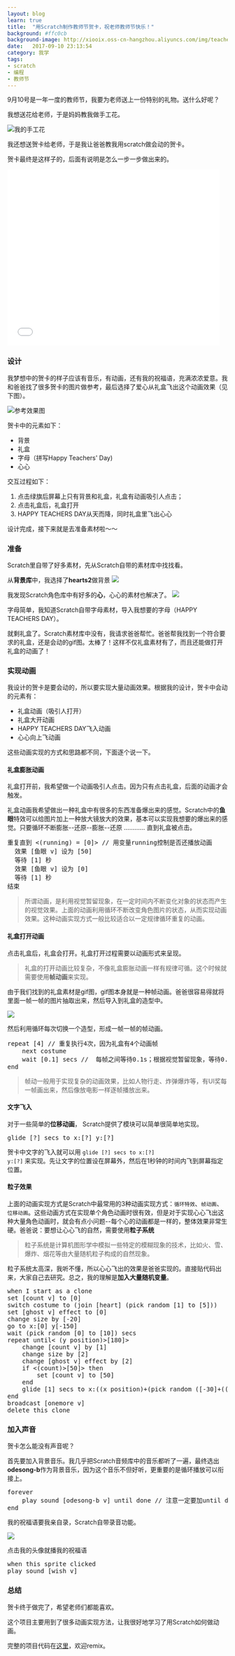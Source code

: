 ```yaml
---
layout: blog
learn: true
title:  "用Scratch制作教师节贺卡，祝老师教师节快乐！"
background: #ffc0cb
background-image: http://xiooix.oss-cn-hangzhou.aliyuncs.com/img/teachersday.png
date:   2017-09-10 23:13:54
category: 我学
tags:
- scratch
- 编程
- 教师节 
---
```


9月10号是一年一度的教师节，我要为老师送上一份特别的礼物。送什么好呢？

我想送花给老师，于是妈妈教我做手工花。

![我的手工花](http://xiooix.oss-cn-hangzhou.aliyuncs.com/img/learn_20170910_pic1.jpg)

我还想送贺卡给老师，于是我让爸爸教我用scratch做会动的贺卡。

贺卡最终是这样子的，后面有说明是怎么一步一步做出来的。

<iframe allowtransparency="true" width="485" height="402" src="//scratch.mit.edu/projects/embed/173822977/?autostart=false" frameborder="0" allowfullscreen></iframe>

### 设计

我梦想中的贺卡的样子应该有音乐，有动画，还有我的祝福语，充满浓浓爱意。我和爸爸找了很多贺卡的图片做参考，最后选择了爱心从礼盒飞出这个动画效果（见下图）。

![参考效果图](https://timgsa.baidu.com/timg?image&quality=80&size=b9999_10000&sec=1504942633513&di=615c8c069b84b08ab3ac29377ea58e35&imgtype=0&src=http%3A%2F%2Fimg02.tooopen.com%2Fimages%2F20140121%2Fsy_54605983789.jpg)

贺卡中的元素如下：

* 背景
* 礼盒
* 字母（拼写Happy Teachers' Day)
* 心心

交互过程如下：

1. 点击绿旗后屏幕上只有背景和礼盒，礼盒有动画吸引人点击；
2. 点击礼盒后，礼盒打开
3. HAPPY TEACHERS DAY从天而降，同时礼盒里飞出心心

设计完成，接下来就是去准备素材啦～～

### 准备

Scratch里自带了好多素材，先从Scratch自带的素材库中找找看。

从**背景库**中，我选择了**hearts2**做背景
![](http://xiooix.oss-cn-hangzhou.aliyuncs.com/img/teachersday_p1.jpg)

我发现Scratch角色库中有好多的**心**，心心的素材也解决了。
![](http://xiooix.oss-cn-hangzhou.aliyuncs.com/img/teachersday_p2.jpg)

字母简单，我知道Scratch自带字母素材，导入我想要的字母（HAPPY TEACHERS DAY）。

就剩礼盒了。Scratch素材库中没有，我请求爸爸帮忙。爸爸帮我找到一个符合要求的礼盒，还是会动的gif图。太棒了！这样不仅礼盒素材有了，而且还能做打开礼盒的动画了！

### 实现动画

我设计的贺卡是要会动的，所以要实现大量动画效果。根据我的设计，贺卡中会动的元素有：

* 礼盒动画（吸引人打开）
* 礼盒大开动画
* HAPPY TEACHERS DAY飞入动画
* 心心向上飞动画

这些动画实现的方式和思路都不同，下面逐个说一下。

#### 礼盒膨胀动画

礼盒打开前，我希望做一个动画吸引人点击。因为只有点击礼盒，后面的动画才会触发。

礼盒动画我希望做出一种礼盒中有很多的东西准备爆出来的感觉。Scratch中的**鱼眼**特效可以给图片加上一种放大镜放大的效果，基本可以实现我想要的爆出来的感觉。只要循环不断膨胀--还原--膨胀--还原 ………… 直到礼盒被点击。

<pre class='blocks'>
重复直到 <(running) = [0]> // 用变量running控制是否还播放动画
  效果 [鱼眼 v] 设为 [50]
  等待 [1] 秒
  效果 [鱼眼 v] 设为 [0]
  等待 [1] 秒
结束 
</pre>

> 所谓动画，是利用视觉暂留现象，在一定时间内不断变化对象的状态而产生的视觉效果。上面的动画利用循环不断改变角色图片的状态，从而实现动画效果。这种动画实现方式一般比较适合以一定规律循环重复的动画。

#### 礼盒打开动画

点击礼盒后，礼盒会打开。礼盒打开过程需要以动画形式来呈现。

> 礼盒的打开动画比较复杂，不像礼盒膨胀动画一样有规律可循。这个时候就需要使用**帧动画**来实现。

由于我们找到的礼盒素材是gif图，gif图本身就是一种帧动画。爸爸很容易得就将里面一帧一帧的图片抽取出来，然后导入到礼盒的造型中。

![](
http://xiooix.oss-cn-hangzhou.aliyuncs.com/img/teachersday_pic3.jpg)

然后利用循环每次切换一个造型，形成一帧一帧的帧动画。

<pre class='blocks'>
repeat [4] // 重复执行4次，因为礼盒有4个动画帧
	next costume
	wait [0.1] secs //  每帧之间等待0.1s；根据视觉暂留现象，等待0.04s效果更佳
end
</pre>

> 帧动一般用于实现复杂的动画效果，比如人物行走、炸弹爆炸等，有UI奖每一帧画出来，然后像放电影一样逐帧播放出来。

#### 文字飞入

对于一些简单的**位移动画**， Scratch提供了模块可以简单很简单地实现。

<pre class='blocks'>
glide [?] secs to x:[?] y:[?]
</pre>

贺卡中文字的飞入就可以用 <code class='b'>glide [?] secs to x:[?] y:[?]</code> 来实现。先让文字的位置设在屏幕外，然后在1秒钟的时间内飞到屏幕指定位置。

#### 粒子效果

上面的动画实现方式是Scratch中最常用的3种动画实现方式：`循环特效`、`帧动画`、`位移动画`。这些动画方式在实现单个角色动画时很有效，但是对于实现心心飞出这种大量角色动画时，就会有点小问题--每个心的动画都是一样的，整体效果非常生硬。爸爸说：要想让心心飞的自然，需要使用**粒子系统**

> 粒子系统是计算机图形学中模拟一些特定的模糊现象的技术，比如火、雪、爆炸、烟花等由大量随机粒子构成的自然现象。

粒子系统太高深，我听不懂，所以心心飞出的效果是爸爸实现的。直接贴代码出来，大家自己去研究。总之，我的理解是**加入大量随机变量**。

<pre class='blocks'>
when I start as a clone
set [count v] to [0]
switch costume to (join [heart] (pick random [1] to [5]))
set [ghost v] effect to [0]
change size by [-20]
go to x:[0] y[-150]
wait (pick random [0] to [10]) secs
repeat until< (y position)>[180]>
	change [count v] by [1]
	change size by [2]
	change [ghost v] effect by [2]
	if <(count)>[50]> then
		set [count v] to [50]
	end
	glide [1] secs to x:((x position)+(pick random ([-30]+((count)*[-1])) to ([30]+((count)*[1])))) y:(((y position)+[20])+(pick random [5] to [15]))
end
broadcast [onemore v]
delete this clone
</pre>

### 加入声音

贺卡怎么能没有声音呢？

首先要加入背景音乐。我几乎把Scratch音频库中的音乐都听了一遍，最终选出 **odesong-b**作为背景音乐，因为这个音乐不但好听，更重要的是循环播放可以衔接上。

<pre class='blocks'>
forever
	play sound [odesong-b v] until done // 注意一定要加until done，否则播不出来。为什么？自己去想。
end
</pre>

我的祝福语要我亲自录，Scratch自带录音功能。

![](
http://xiooix.oss-cn-hangzhou.aliyuncs.com/img/teachersday_pic4.jpg)

点击我的头像就播我的祝福语

<pre class='blocks'>
when this sprite clicked
play sound [wish v]
</pre>

### 总结

贺卡终于做完了，希望老师们都能喜欢。

这个项目主要用到了很多动画实现方法，让我很好地学习了用Scratch如何做动画。

完整的项目代码在[这里](https://scratch.mit.edu/projects/173550969/)，欢迎remix。


